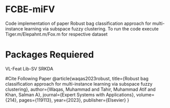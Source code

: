 # FCBE-miFV
Code implementation of paper Robust bag classification approach for multi-instance learning via subspace fuzzy clustering. To run the code
execute Tiger.m/Elepahnt.m/Fox.m for respective dataset

# Packages Requiered 
VL-Feat
Lib-SV
SRKDA

#Cite Following Paper
@article{waqas2023robust,
  title={Robust bag classification approach for multi-instance learning via subspace fuzzy clustering},
  author={Waqas, Muhammad and Tahir, Muhammad Atif and Khan, Salman A},
  journal={Expert Systems with Applications},
  volume={214},
  pages={119113},
  year={2023},
  publisher={Elsevier}
}
